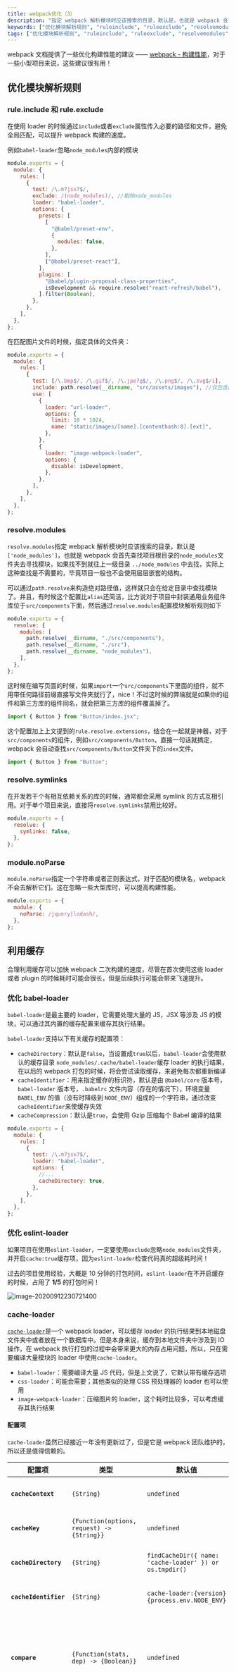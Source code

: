 ```yaml
---
title: webpack优化（3）
description: "指定 webpack 解析模块时应该搜索的目录，默认是，也就是 webpack 会首先查找项目根目录的文件夹去寻找模块，如果找不到就往上一级目录  中去找，实际上这种查找是不需要的，毕竟项目一般也不会使用层层嵌套的结构。"
keywords: ["优化模块解析规则", "ruleinclude", "ruleexclude", "resolvemodules", "resolvesymlinks", "modulenoparse", "利用缓存", "优化"]
tags: ["优化模块解析规则", "ruleinclude", "ruleexclude", "resolvemodules", "resolvesymlinks"]
---
```


webpack 文档提供了一些优化构建性能的建议 —— [webpack - 构建性能](https://webpack.docschina.org/guides/build-performance/)，对于一些小型项目来说，这些建议很有用！

## 优化模块解析规则

### rule.include 和 rule.exclude

在使用 loader 的时候通过`include`或者`exclude`属性传入必要的路径和文件，避免全局匹配，可以提升 webpack 构建的速度。

例如`babel-loader`忽略`node_modules`内部的模块

```javascript
module.exports = {
  module: {
    rules: [
      {
        test: /\.m?jsx?$/,
        exclude: /(node_modules)/, //剔除node_modules
        loader: "babel-loader",
        options: {
          presets: [
            [
              "@babel/preset-env",
              {
                modules: false,
              },
            ],
            ["@babel/preset-react"],
          ],
          plugins: [
            "@babel/plugin-proposal-class-properties",
            isDevelopment && require.resolve("react-refresh/babel"),
          ].filter(Boolean),
        },
      },
    ],
  },
};
```

在匹配图片文件的时候，指定具体的文件夹：

```javascript
module.exports = {
  module: {
    rules: [
      {
        test: [/\.bmp$/, /\.gif$/, /\.jpe?g$/, /\.png$/, /\.svg$/i],
        include: path.resolve(__dirname, "src/assets/images"), //仅包含图片文件夹
        use: [
          {
            loader: "url-loader",
            options: {
              limit: 10 * 1024,
              name: "static/images/[name].[contenthash:8].[ext]",
            },
          },
          {
            loader: "image-webpack-loader",
            options: {
              disable: isDevelopment,
            },
          },
        ],
      },
    ],
  },
};
```

### resolve.modules

`resolve.modules`指定 webpack 解析模块时应该搜索的目录，默认是`['node_modules']`，也就是 webpack 会首先查找项目根目录的`node_modules`文件夹去寻找模块，如果找不到就往上一级目录 `../node_modules` 中去找，实际上这种查找是不需要的，毕竟项目一般也不会使用层层嵌套的结构。

可以通过`path.resolve`来构造绝对路径值，这样就只会在给定目录中查找模块了。并且，有时候这个配置比`alias`还简洁，比方说对于项目中封装通用业务组件库位于`src/components`下面，然后通过`resolve.modules`配置模块解析规则如下

```javascript
module.exports = {
  resolve: {
    modules: [
      path.resolve(__dirname, "./src/components"),
      path.resolve(__dirname, "./src"),
      path.resolve(__dirname, "node_modules"),
    ],
  },
};
```

这时候在编写页面的时候，如果`import`一个`src/components`下里面的组件，就不用带任何路径前缀直接写文件夹就行了，nice！不过这时候的弊端就是如果你的组件和第三方库的组件同名，就会把第三方库的组件覆盖掉了。

```javascript
import { Button } from "Button/index.jsx";
```

这个配置加上上文提到的`rule.resolve.extensions`，结合在一起就是神器，对于`src/components`的组件，例如`src/components/Button`，直接一句话就搞定，webpack 会自动查找`src/components/Button`文件夹下的`index`文件。

```javascript
import { Button } from "Button";
```

### resolve.symlinks

在开发若干个有相互依赖关系的库的时候，通常都会采用 symlink 的方式互相引用。对于单个项目来说，直接将`resolve.symlinks`禁用比较好。

```javascript
module.exports = {
  resolve: {
    symlinks: false,
  },
};
```

### module.noParse

`module.noParse`指定一个字符串或者正则表达式，对于匹配的模块名，webpack 不会去解析它们。这在忽略一些大型库时，可以提高构建性能。

```javascript
module.exports = {
  module: {
    noParse: /jquery|lodash/,
  },
};
```

## 利用缓存

合理利用缓存可以加快 webpack 二次构建的速度，尽管在首次使用这些 loader 或者 plugin 的时候耗时可能会很长，但是后续执行可能会带来飞速提升。

### 优化 babel-loader

`babel-loader`是最主要的 loader，它需要处理大量的 JS，JSX 等涉及 JS 的模块，可以通过其内置的缓存配置来缓存其执行结果。

`babel-loader`支持以下有关缓存的配置项：

- `cacheDirectory`：默认是`false`，当设置成`true`以后，`babel-loader`会使用默认的缓存目录 `node_modules/.cache/babel-loader`缓存 loader 的执行结果，在以后的 webpack 打包的时候，将会尝试读取缓存，来避免每次都重新编译
- `cacheIdentifier`：用来指定缓存的标识符，默认是由 `@babel/core` 版本号，`babel-loader` 版本号，`.babelrc` 文件内容（存在的情况下），环境变量 `BABEL_ENV` 的值（没有时降级到 `NODE_ENV`）组成的一个字符串，通过改变`cacheIdentifier`来使缓存失效
- `cacheCompression`：默认是`true`，会使用 Gzip 压缩每个 Babel 编译的结果

```javascript
module.exports = {
  module: {
    rules: [
      {
        test: /\.m?jsx?$/,
        loader: "babel-loader",
        options: {
          //...
          cacheDirectory: true,
        },
      },
    ],
  },
};
```

### 优化 eslint-loader

如果项目在使用`eslint-loader`，一定要使用`exclude`忽略`node_modules`文件夹，并开启`cache:true`缓存项，因为`eslint-loader`检查代码真的超级耗时间！

过去的项目使用经验，大概是 10 分钟的打包时间，`eslint-loader`在不开启缓存的时候，占用了 **1/5** 的打包时间！

![image-20200912230721400](../../../public/images/image-20200912230721400.png)

### cache-loader

[`cache-loader`](https://github.com/webpack-contrib/cache-loader)是一个 webpack loader，可以缓存 loader 的执行结果到本地磁盘文件夹中或者放在一个数据库中。但是本身来说，缓存到本地文件夹中涉及到 IO 操作，在 webpack 执行打包的过程中会带来更大的内存占用问题，所以，只在需要编译大量模块的 loader 中使用`cache-loader`。

- `babel-loader`：需要编译大量 JS 代码，但是上文说了，它默认带有缓存选项
- `css-loader`：可能会需要；其他类似的处理 CSS 预处理器的 loader 也可以使用
- `image-webpack-loader`：压缩图片的 loader，这个耗时比较多，可以考虑缓存其执行结果

#### 配置项

`cache-loader`虽然已经接近一年没有更新过了，但是它是 webpack 团队维护的，所以还是值得信赖的。

| 配置项                | 类型                                             | 默认值                                                  | 含义                                                                                                                          |
| --------------------- | ------------------------------------------------ | ------------------------------------------------------- | ----------------------------------------------------------------------------------------------------------------------------- |
| **`cacheContext`**    | `{String}`                                       | `undefined`                                             | 相对于设置的路径生成缓存                                                                                                      |
| **`cacheKey`**        | `{Function(options, request) -> {String}}`       | `undefined`                                             | 重写生成缓存项的键的函数                                                                                                      |
| **`cacheDirectory`**  | `{String}`                                       | `findCacheDir({ name: 'cache-loader' }) or os.tmpdir()` | 设置缓存写入和读取的目录                                                                                                      |
| **`cacheIdentifier`** | `{String}`                                       | `cache-loader:{version} {process.env.NODE_ENV}`         | 设置一个用于生成 hash 的标识符                                                                                                |
| **`compare`**         | `{Function(stats, dep) -> {Boolean}}`            | `undefined`                                             | 修改缓存比较的函数，如果返回`true`就表示使用缓存而不是去执行 loader 生成新资源                                                |
| **`precision`**       | `{Number}`                                       | `0`                                                     | Round `mtime` by this number of milliseconds both for `stats` and `dep` before passing those params to the comparing function |
| **`read`**            | `{Function(cacheKey, callback) -> {void}}`       | `undefined`                                             | 使用函数生成一个新的内容来覆盖缓存的内容                                                                                      |
| **`readOnly`**        | `{Boolean}`                                      | `false`                                                 | 如果不希望更新缓存，只是读取它可以将这个配置项设为`true`                                                                      |
| **`write`**           | `{Function(cacheKey, data, callback) -> {void}}` | `undefined`                                             | 使用函数生成新资源来替换缓存内容                                                                                              |

#### 使用

```shell
yarn add cache-loader -D
```

使用的时候在耗时长的 loader 前面添加`cache-loader`就可以了，至于如何分析 loader 的执行时间，可以借助`speed-measure-webpack-plugin`这个工具。

下面是我在`image-webpack-loader`这个负责压缩图片的 loader 前添加的配置，**一定要注意在`image-webpack-loader`前引入`cache-loader`**，我现在还不明白`cache-loader`到底什么原理，我测试是在`url-loader`前使用`cache-loader`打包会丢失图片。

```javascript
module.exports = {
  module: {
    rules: [
      {
        test: [/\.bmp$/, /\.gif$/, /\.jpe?g$/, /\.png$/, /\.svg$/i],
        include: path.resolve(__dirname, "src/assets/images"),
        use: [
          {
            loader: "url-loader",
            options: {
              limit: 10 * 1024, //10KB
              name: "static/images/[name].[contenthash:8].[ext]",
            },
          },
          "cache-loader", //引入cache-loader
          {
            loader: "image-webpack-loader",
            options: {
              disable: isDevelopment, //开发环境下禁用压缩图片
            },
          },
        ],
      },
    ],
  },
};
```

在引入`cache-loader`前，我的页面中包含一张`7MB`左右的图片需要压缩，打包的耗时是这样的：

![image-20200912165834559](../../../public/images/image-20200912165834559.png)

使用`cache-loader`打包一次后，再次打包，明显缩短了`image-webpack-loader`的处理时长。

![image-20200912165944112](../../../public/images/image-20200912165944112.png)

## 多线程打包

### thread-loader

[`thread-loader`](https://github.com/webpack-contrib/thread-loader)是 webpack 团队提供的一个 webpack loader，如果正在使用[happypack](https://github.com/amireh/happypack)也建议迁移到`thread-loader`上来，happypack 已经不再维护了。

`thread-loader`利用的是 nodejs 的 [worker pool 机制](https://nodejs.org/zh-cn/docs/guides/dont-block-the-event-loop/)，或者叫 thread pool；当使用 node 启动 webpack 打包程序的时候，webpack 主程序会运行在事件循环的主线程上，还有 worker pool 负责处理高成本的任务。

#### 配置项

| 配置项               | 类型      | 含义                                                                                                   |
| -------------------- | --------- | ------------------------------------------------------------------------------------------------------ |
| `workers`            | `Number`  | 产生的 worker 的数量，默认是`cpu 核心数 - 1`                                                           |
| `workerParallelJobs` | `Number`  | 一个 worker 进程中并行执行工作的数量；默认是`20`                                                       |
| `workerNodeArgs`     | `Array`   | 额外的 node.js 参数，例如`['--max-old-space-size=1024']`                                               |
| `poolRespawn`        | `Boolean` | 允许重新开启一个死掉的 work 池；重新开启会减慢整个编译速度，并且开发环境应该设置为`false`              |
| `poolTimeout`        | `Number`  | 设置超过一定时间自动终止 worker，默认是`500ms`，可以设置为`Infinity`，这样会让 worker 一直处于活跃状态 |
| `poolParallelJobs`   | `Number`  | 池分配给 worker 的工作数量，默认是`200`，减少的话会降低效率但是会使分配更加合理                        |
| `name`               | `String`  | worker 池的名称，可用于创建具有其他相同选项的不同 worker pool                                          |

`max-old-space-size`这个额外的 nodejs 参数，在 nodejs 文档中介绍的有，这个 CLI 参数是配置 V8 引擎在执行 JS 时候最大可以使用的系统内存的，单位是`MB`，默认值是`512MB`。在 nodejs 执行的时候，如果内存限制太小，V8 就不得不频繁执行 GC 来释放哪些用不到的变量占用的内存，当程序需要的内存太大时，有时候 V8 会直接终止程序执行。stack overflow 上有一个相关问题 —— [Node.js recommended “max-old-space-size”](https://stackoverflow.com/questions/48387040/node-js-recommended-max-old-space-size/48392705#48392705)。

webpack 打包程序也是一样，对于超出内存限制，打包程序会被终止。

![image-20200912190631480](../../../public/images/image-20200912190631480.png)

解决这种问题的方法就是通过在`package.json`的 npm- script 中指定 CLI 参数，例如：

```shell
  "scripts": {
    "build": "node --max-old-space-size=8192 scripts/build.js"
  },
```

#### 使用

在其它 loader 的配置前面添加`thread-loader`，则它们将会在一个 worker pool 中运行。每个 worker 都是一个独立的 node.js 进程，开启 worker 本身会产生额外开销的，每一个 worker 都会产生大于`600ms`的延迟。

此外对使用线程池执行的 loader 也会有限制：

- loader 不能产生新的文件
- loader 不能使用自定义的 loader API
- loader 不能获取 webpack 的配置

```shell
yarn add thread-loader -D
```

```javascript
module.exports = {
  module: {
    rules: [
      {
        test: /\.js$/,
        include: path.resolve("src"),
        use: [
          "thread-loader",
          "babel-loader", //在babel-loader前使用
        ],
      },
    ],
  },
};
```

为了避免开启 worker 前耗时过长，可以预热 worker pool，例如对于要使用的 loader，提前将其加载到 node.js 模块高速缓存中。

```javascript
const threadLoader = require("thread-loader");

threadLoader.warmup(
  {
    // worker的配置项，可以是传递给loader的配置项
  },
  [
    // loader
    "babel-loader",
    "sass-loader",
  ]
);
```

经过我在`babel-loader`和`eslint-loader`前添加`thread-loader`并开启线程预热以后，确实让相关 loader 的执行时间减少了大概 10 几秒的样子，总体来说影响不是很明显。

![image-20200913003400905](../../../public/images/image-20200913003400905.png)![image-20200913003347937](../../../public/images/image-20200913003347937.png)

## DLL

DLL（Dynamic-link library，动态链接库）这个词来源于微软的打包技术。其实 DLL 有点类似于按需加载的意味，把一些共享的代码抽成 DLL，当可执行文件调用到 DLL 中的函数时，操作系统才会把 DLL 文件加载到内存中。

不过，JS 不存在 DLL 这种东西，使用`DllPlugin` 只是让一些第三方库提前打包出来形成一个[`library`](https://webpack.docschina.org/guides/author-libraries/)，因为在一个项目中，往往它们基本上是不会频繁升级的，提前打包出来这样让 webpack 更多的去做项目代码打包的事情，极大的加快构建速度。有点类似于代码拆分的意味，但是 code splitting 还是会在 webpack 每次构建的时候都去打包，无法加快 webpack 的构建速度。

### library

`library`也就是 JS 库，比如`lodash`等都属于一个 JS 库，webpack 提供了专门用于打包 JS 库的处理。其实 DLL 就是利用打包 library 的方式将项目代码抽成一个 library，并通过[暴露 library](https://webpack.docschina.org/guides/author-libraries/#expose-the-library) 的形式让项目中其它模块可以使用到这些 library。

### DllPlugin

`DllPlugin`是 webpack 内置的负责将代码抽出来单独打包的 webpack plugin。要使用`DllPlugin`，需要新建一个新的 webpack 配置文件，专门用于处理第三方库的打包。

#### 配置项

| 配置项      | 类型      | 是否必填 | 含义                                                                                                     |
| ----------- | --------- | -------- | -------------------------------------------------------------------------------------------------------- |
| `context`   | `String`  | no       | manifest 文件中请求的 context；默认是 webpack 的`context`配置项，也就是`webpack.config.js`所在的当前目录 |
| `format`    | `Boolean` | no       | 是否格式化`manifest.json`；默认是`false`                                                                 |
| `name`      | `String`  | yes      | 暴露出的 DLL 的函数名                                                                                    |
| `path`      | `String`  | yes      | 输出的`manifest.json`的绝对路径                                                                          |
| `entryOnly` | `Boolean` | no       | 默认是 `true`，仅暴露入口                                                                                |
| `type`      | `String`  | no       | 生成的 DLL bundle 的类型                                                                                 |

#### 使用

现在尝试配置`DllPlugin`把`react`的库文件从打包流程中抽取出来，在项目根目录新建一个`webpack.dll.config.js`的配置文件，使用`DllPlugin`。

```javascript
const path = require("path");
const webpack = require("webpack");
const { CleanWebpackPlugin } = require("clean-webpack-plugin"); //清理build文件夹

module.exports = {
  mode: "production",
  entry: {
    react: ["react", "react-dom"],
  },
  output: {
    path: path.resolve(__dirname, "dll"),
    filename: "[name].[contenthash].dll.js",
    library: "_[name]_dll",
  },
  plugins: [
    new CleanWebpackPlugin(),
    new webpack.DllPlugin({
      context: __dirname,
      path: path.resolve(__dirname, "dll/[name]-manifest.json"),
      name: "_[name]_dll",
    }),
  ],
};
```

这里的配置有几点需要注意：

- `entry`需要使用对象的配置形式，并且**每个属性的值都必须是数组，即使内部只包含单个模块也必须放在数组里**
- `output.library`不要和原模块的名称一样，最好加个前缀或者后缀，例如`react`本身暴露的模块名是`react`，那么这里就不能再使用`react`
- `output.library`就是上文提到的暴露 library 的形式，这样其他模块就可以使用`output.library`链接到抽取出来的 ”DLL“，**这个属性值必须和`DllPlugin`内部的`name`配置项保持一致**

最后结合 npm-scripts 在`package.json`中将执行这个单独的`webpack.dll.config.js`的命令写入进去。

```json
  "scripts": {
    "dll": "webpack --config webpack.dll.config.js",
  },
```

现在在控制台执行`yarn dll`，就会在项目根目录的`dll`文件夹中生成打包的 DLL 文件了，同时还会包含一些`manifest.json`文件，用于`DllReferencePlugin`。

![image-20200913191529903](../../../public/images/image-20200913191529903.png)

打开`react.dll.xx.js`看一下，内部确实包含了`react.production.min.js`和`react-dom.production.min.js`生产版本的代码。再打开`manifest.json`文件，内部包含了模块 id，DLL 的 名称，DLL 包含的所有模块。

![image-20200913192529421](../../../public/images/image-20200913192529421.png)

### DllReferencePlugin

`DllReferencePlugin`负责根据`DllPlugin` 生成的`manifest.json`将项目 chunk 和 DLL 链接在一起。

#### 配置项

| 配置项       | 类型     | 是否必填 | 含义                                                                                                                              |
| ------------ | -------- | -------- | --------------------------------------------------------------------------------------------------------------------------------- |
| `context`    | `String` | yes      | `manifest.json`文件中请求的 context；默认是 webpack 的`context`配置项，也就是`webpack.config.js`所在的当前目录                    |
| `scope`      | `String` | no       | DLL 中内容的前缀                                                                                                                  |
| `extensions` | `Array`  | no       | 用于解析 DLL bundle 中模块的扩展名，仅在使用`scope`时使用                                                                         |
| `content`    | `String` | no       | 请求到模块 id 的映射，默认是`manifest.json`文件内部的`content`                                                                    |
| `name`       | `String` | no       | 暴露出的 DLL 的函数名称，默认是`manifest.json`文件内部的`name`                                                                    |
| `manifest`   | `Object` | yes      | `String`                                                                                                                          |
| `sourceType` | `String` | no       | DLL 是如何暴露自己模块的，见 —— [`output.libraryTarget`](https://webpack.docschina.org/configuration/output/#outputlibrarytarget) |

> Note：需要特别注意的一点这里的`context`这个配置项是必填的，并且必须指向`manifest.json`所在的目录的绝对路径。webpack 文档中给的说明`context`的 example 比较模糊，按照[use-dll-without-scope](https://github.com/webpack/webpack/tree/master/test/configCases/dll-plugin/2-use-dll-without-scope)这个例子看比较清楚一点`context`的用法。

#### 使用

`DllReferencePlugin`使用相对简单，在项目本来的`webpack.config.js`中按照 plugin 引入即可。如果有多个抽取的 DLL，可以使用多次。

```javascript
module.exports = {
  plugin: [
    new webpack.DllReferencePlugin({
      context: path.resolve(__dirname, "./dll"),
      manifest: require("./dll/react-manifest.json"),
    }),
    new webpack.DllReferencePlugin({
      context: path.resolve(__dirname, "./dll"),
      manifest: require("./dll/other-manifest.json"),
    }),
    //...
  ],
};
```

这样再执行`yarn build`打包，webpack 就会自动跳对`react`模块了。打包信息显示 webpack external（使用外部拓展）了`react_dll`。

![image-20200913194138841](../../../public/images/image-20200913194138841.png)

在`webpack.config.js`内部不使用`DllReferencePlugin`时，整个打包过程需要 5S 左右的时间，使用之后，减少了 2S。

![image-20200913194517301](../../../public/images/image-20200913194517301.png)![image-20200913194635839](../../../public/images/image-20200913194635839.png)

### 复制 DLL 文件

第三方库的 DLL 文件，需要插入 HTML 中，并且复制到项目的`build`目录下，否则项目无法运行。

使用[`copy-webpack-plugin`](https://github.com/webpack-contrib/copy-webpack-plugin)将 DLL 复制到`build`目录，使用[`html-webpack-tags-plugin`](https://github.com/jharris4/html-webpack-tags-plugin)将额外的`<script>`标签插入到 HTML 页面中，`html-webpack-tags-plugin`需要配合 HtmlWebpackPlugin 一起使用。

```shell
yarn add copy-webpack-plugin html-webpack-tags-plugin -D
```

```javascript
module.exports = {
  plugin: [
    new CopyWebpackPlugin({
      patterns: [
        { from: "./dll/react.dffd2b4e9672e773b9c9.dll.js", to: "static/js" },
      ],
    }),
    new HtmlWebpackPlugin({
      inject: true,
      template: "./public/index.html",
      favicon: "./public/favicon.ico",
    }),
    new HtmlWebpackTagsPlugin({
      append: true,
      publicPath: "static/js", //dll.js文件的路径前缀
      tags: ["react.dffd2b4e9672e773b9c9.dll.js"],
    }),
  ],
};
```

![image-20200913230740962](../../../public/images/image-20200913230740962.png)

### 和 SplitChunksPlugin 的冲突

经过我的测试，如果 webpack 配置了`SplitChunksPlugin`来抽取`node_modules`中的代码，和`DllReferencePlugin`确实是有冲突的。

因为我的测试项目很小，只引入了`react`和`react-dom`这两个第三方库，而现在我又通过`DllPlugin`把它们两个抽取了出来单独打包，所以项目就不应该存在 vendor chunk 了才对，但是无论开发环境还是生产环境，配置了如下的`SplitChunksPlugin`都会把`react`部分打包进来。

```javascript
module.exports = {
  optimization: {
    splitChunks: {
      cacheGroups: {
        vendor: {
          test: /[\\/]node_modules[\\/]/,
          name: "vendors",
          chunks: "all",
        },
      },
    },
  },
};

// 或者是
module.exports = {
  optimization: {
    splitChunks: {
      chunks: "all",
    },
  },
};
```

![image-20200913232708859](../../../public/images/image-20200913232708859.png)

![image-20200913232837318](../../../public/images/image-20200913232837318.png)

## externals

`externals`可以直接将某些模块在打包过程中剔除，这样减少 webpack 打包时候的工作量，从而加快构建速度。

### 配置项

#### 正则表达式

可以为`externals`指定一个正则表达式，则所有匹配名称的模块在打包的时候都会被忽略

```javascript
module.exports = {
  externals: /react/,
};
```

#### 对象

可以为`externals`指定一个对象形式，属性的键表示忽略的模块名，属性的名称表示`library`暴露的全局变量，例如使用 React 会去这样导入其内部的`React`和`ReactDOM` API

```javascript
import React from "react";
import ReactDOM from "react-dom";
```

那么通过`externals`就可以像下面这样去配置，`react`和`"react-dom"`表示 webpack 打包要排除上面`import`中`from`的模块，为了替换这些模块，需要使用`React`和`ReactDOM`这样的全局变量。

```javascript
module.exports = {
  externals: {
    react: "React",
    "react-dom": "ReactDOM",
  },
};
```

这样执行`yarn build`打包以后，可以看到 webpack external 了`React`和`ReactDOM`的全局变量。

![image-20200914154732218](../../../public/images/image-20200914154732218.png)

为了能够找到`React`和`ReactDOM`这样的全局变量，需要将 React 库放在 HTML 中通过`<script>`全局引入。

```html
<script crossorigin src="react.production.min.js"></script>
<script crossorigin src="react-dom.production.min.js"></script>
```

对于具有父级模块的结构，也可以传入一个数组作为属性名，其中`./math`属于父模块，表示`subtract`只使用了`./math`内部的`other`模块，所以这个结果最终被编译成`require('./math').subtract`。

```javascript
module.exports = {
  //...
  externals: {
    subtract: ["./math", "other"],
  },
};
```

### 可能并不需要 DllPlugin

`DllPlugin`本身更多的用处是把第三方库抽成单独的`library`，而且还需要暴露全局变量，即通过`<script>`的方式全局注入，然后通过`DllReferencePlugin`引用`library`。

那为什么不直接用 CDN +`externals`的方式呢？把资源通过 CDN 引入，然后直接`externals`忽略模块打包完事了呀！

CDN 的配置可以使用很多方式，首先可以直接将 CDN 资源手动放在 HTML 模板页面，通过`HtmlWebpackPlugin`就会自动生成带有 CDN 资源的 HTML 页面。

例如在上文配置了`externals`忽略 React 的时候，在 HTML 页面添加 React 的 jsDelivr 的 CDN 链接：

```shell
<script crossorigin src="https://cdn.jsdelivr.net/npm/react@16.12.0/umd/react.production.min.js"></script>
<script crossorigin src="https://cdn.jsdelivr.net/npm/react-dom@16.12.0/umd/react-dom.production.min.js"></script>
```

也可以借助`HtmlWebpackPlugin`的[自定义模板](https://github.com/jantimon/html-webpack-plugin#writing-your-own-templates)来解决，`HtmlWebpackPlugin`默认是支持 [ejs 模板](https://ejs.bootcss.com/)，对传入`HtmlWebpackPlugin`的配置项可以在 HTML 中`<%= htmlWebpackPlugin.options.xxx %>`的形式去访问。

这里还得区分 React 开发环境和生产环境的版本，如果在开发环境使用了生产环境的 React，有一个区别是浏览器的 React devtools 插件就检测不到应用是在开发环境，因此也就没用了。

```javascript
module.exports = {
  plugins: [
    new HtmlWebpackPlugin({
      inject: true,
      template: "./public/index.html",
      favicon: "./public/favicon.ico",
      cdn: {
        script: [
          isDevelopment
            ? "https://cdn.jsdelivr.net/npm/react@16.12.0/umd/react.development.js"
            : "https://cdn.jsdelivr.net/npm/react@16.12.0/umd/react.production.min.js",
          isDevelopment
            ? "https://cdn.jsdelivr.net/npm/react-dom@16.12.0/umd/react-dom.development.js"
            : "https://cdn.jsdelivr.net/npm/react-dom@16.12.0/umd/react-dom.production.min.js",
        ],
      },
    }),
  ],
};
```

修改 HTML 页面，ejs 本身很简单，直接在 HTML 里写的每一行 JS 代码用`<% ... %>`包起来就行，如果是变量，用`<%= ... %>`包起来。

```html
<!DOCTYPE html>
<html lang="zh-hans">
  <head>
    <meta charset="utf-8" />
    <title>toycra</title>
  </head>
  <body>
    <div id="root"></div>
    <!--CDN-->
    <% if (htmlWebpackPlugin.options.cdn) { %> <% for(let src of
    htmlWebpackPlugin.options.cdn.script) { %>
    <script crossorigin="anonymous" src="<%=src%>"></script>
    <% } %> <% } %>
  </body>
</html>
```

现在执行打包，React 模块就被`externals`的配置忽略掉了，其使用 CDN 方式全局注入。

![image-20200914181903091](../../../public/images/image-20200914181903091-164113815888335.png)
